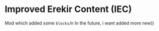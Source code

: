 # Improved Erekir Content (IEC)
Mod which added some `blocks`/n
In the future, i want added more new))
